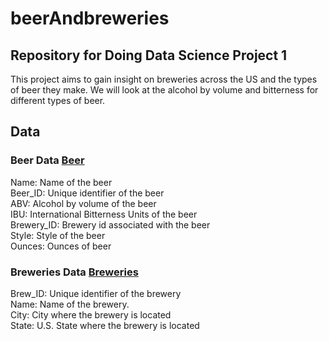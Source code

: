 # beerAndbreweries
## Repository for Doing Data Science Project 1
This project aims to gain insight on breweries across the US and the types of beer they make.
We will look at the alcohol by volume and bitterness for different types of beer.

## Data
### Beer Data [Beer](https://github.com/tadbackus/beerAndBreweries/blob/main/Working/Data/Beer.csv)
Name: Name of the beer  
Beer_ID: Unique identifier of the beer  
ABV: Alcohol by volume of the beer  
IBU: International Bitterness Units of the beer  
Brewery_ID: Brewery id associated with the beer  
Style: Style of the beer  
Ounces: Ounces of beer  

### Breweries Data [Breweries](https://github.com/tadbackus/beerAndBreweries/blob/main/Working/Data/Breweries.csv)
Brew_ID: Unique identifier of the brewery  
Name: Name of the brewery.  
City: City where the brewery is located  
State: U.S. State where the brewery is located  
